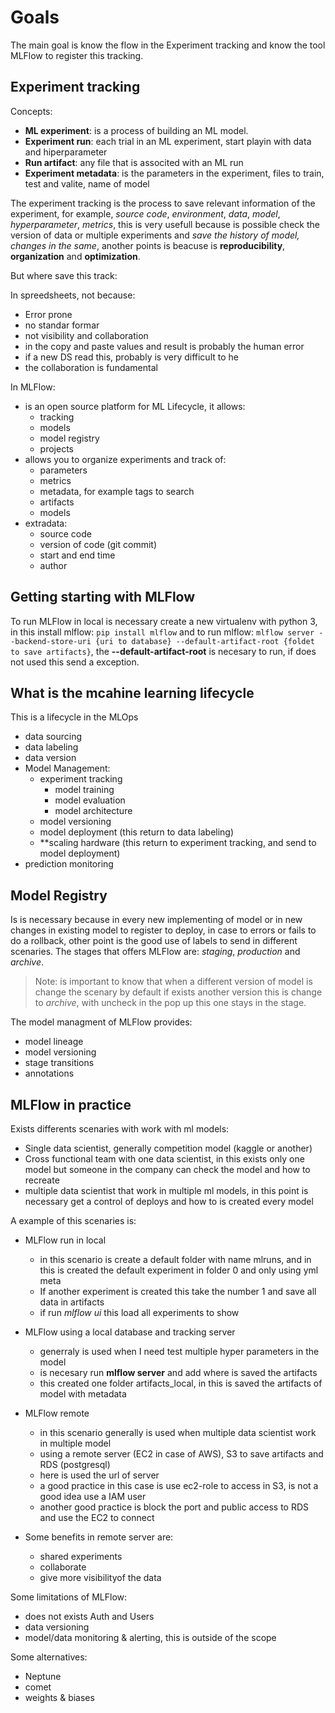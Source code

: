 # Goals

The main goal is know the flow in the Experiment tracking and know the tool MLFlow to register this tracking.

## Experiment tracking

Concepts:
- **ML experiment**: is a process of building an ML model.
- **Experiment run**: each trial in an ML experiment, start playin with data and hiperparameter
- **Run artifact**: any file that is associted with an ML run
- **Experiment metadata**: is the parameters in the experiment, files to train, test and valite, name of model

The experiment tracking is the process to save relevant information of the experiment, for example, *source code*, *environment*, *data*, *model*, *hyperparameter*, *metrics*, this is very usefull because is possible check the version of data or multiple experiments and *save the history of model, changes in the same*, another points is beacuse is **reproducibility**, **organization**  and **optimization**.

But where save this track:

In spreedsheets, not because:

- Error prone
- no standar formar
- not visibility and collaboration
- in the copy and paste values and result is probably the human error
- if a new DS read this, probably is very difficult to he
- the collaboration is fundamental

In MLFlow:

- is an open source platform for ML Lifecycle, it allows:
    - tracking
    - models
    - model registry
    - projects
- allows you to organize experiments and track of:
    - parameters
    - metrics
    - metadata, for example tags to search
    - artifacts
    - models
- extradata:
    - source code
    - version of code (git commit)
    - start and end time
    - author

## Getting starting with MLFlow

To run MLFlow in local is necessary create a new virtualenv with python 3, in this install mlflow: `pip install mlflow` and to run mlflow: `mlflow server --backend-store-uri {uri to database} --default-artifact-root {foldet to save artifacts}`, the **--default-artifact-root** is necesary to run, if does not used this send a exception.

## What is the mcahine learning lifecycle

This is a lifecycle in the MLOps

- data sourcing
- data labeling
- data version
- Model Management:
    - experiment tracking
        - model training
        - model evaluation
        - model architecture
    - model versioning
    - model deployment (this return to data labeling)
    - **scaling hardware (this return to experiment tracking, and send to model deployment)
- prediction monitoring

## Model Registry

Is is necessary because in every new implementing of model or in new changes in existing model to register to deploy, in case to errors or fails to do a rollback, other point is the good use of labels to send in different scenaries. The stages that offers MLFlow are: *staging*, *production* and *archive*.

> Note: is important to know that when a different version of model is change the scenary by default if exists another version this is change to *archive*, with uncheck in the pop up this one stays in the stage.

The model managment of MLFlow provides:

- model lineage
- model versioning
- stage transitions
- annotations

## MLFlow in practice

Exists differents scenaries with work with ml models:

- Single data scientist, generally competition model (kaggle or another)
- Cross functional team with one data scientist, in this exists only one model but someone in the company can check the model and how to recreate
- multiple data scientist that work in multiple ml models, in this point is necessary get a control of deploys and how to is created every model

A example of this scenaries is:

- MLFlow run in local
    - in this scenario is create a default folder with name mlruns, and in this is created the default experiment in folder 0 and only using yml meta
    - If another experiment is created this take the number 1 and save all data in artifacts
    - if run *mlflow ui* this load all experiments to show
- MLFlow using a local database and tracking server
    - generraly is used when I need test multiple hyper parameters in the model
    - is necesary run **mlflow server** and add where is saved the artifacts
    - this created one folder artifacts_local, in this is saved the artifacts of model with metadata
- MLFlow remote
    - in this scenario generally is used when multiple data scientist work in multiple model
    - using a remote server (EC2 in case of AWS), S3 to save artifacts and RDS (postgresql)
    - here is used the url of server
    - a good practice in this case is use ec2-role to access in S3, is not a good idea use a IAM user
    - another good practice is block the port and public access to RDS and use the EC2 to connect

- Some benefits in remote server are:
    - shared experiments
    - collaborate
    - give more visibilityof the data

Some limitations of MLFlow:
- does not exists Auth and Users
- data versioning
- model/data monitoring & alerting, this is outside of the scope

Some alternatives:
- Neptune
- comet
- weights & biases